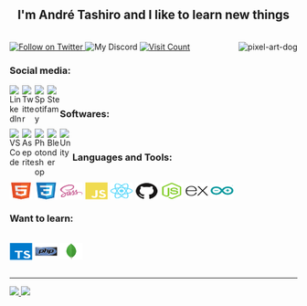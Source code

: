 <h2 align="center"> I'm André Tashiro and I like to learn new things </h2>

<div style="display: inline_block"><br>
    <a href="https://twitter.com/intent/follow?screen_name=andre_seichi" alt="Follow on Twitter">
        <img alt="Follow on Twitter" src="https://img.shields.io/twitter/follow/andre_seichi?color=%231DA1F2&logo=twitter&style=flat" />
    </a>
    <img alt="My Discord" src="https://img.shields.io/badge/Discord-Andr%C3%A9%20Tashiro%231941-%237289DA?style=flat&logo=discord" />
    <a href="https://github.com/andreseichi" alt="andreseichi's github">
        <img alt="Visit Count" src="https://badges.pufler.dev/visits/andreseichi/andreseichi?logo=google-analytics" />
    </a>
    <img height="120em" alt="pixel-art-dog" align="right" src="https://media.discordapp.net/attachments/831183446725361744/872465972055933020/dog-ufpa-pixelado.png">
</div>

### Social media:

[<img align="left" alt="LinkedIn" width="22px" src="https://cdn.jsdelivr.net/npm/simple-icons@v3/icons/linkedin.svg" />][linkedin]
[<img align="left" alt="Twitter" width="22px" src="https://cdn.jsdelivr.net/npm/simple-icons@v3/icons/twitter.svg" />][twitter]
[<img align="left" alt="Spotify" width="22px" src="https://cdn.jsdelivr.net/npm/simple-icons@v3/icons/spotify.svg" />][spotify]
[<img align="left" alt="Steam" width="22px" src="https://cdn.jsdelivr.net/npm/simple-icons@v3/icons/steam.svg" />][steam]

<br />

### Softwares:

<img align="left" alt="VS Code" width="22px" src="https://cdn.jsdelivr.net/npm/simple-icons@3.13.0/icons/visualstudiocode.svg" />
<img align="left" alt="Aseprite" width="22px" src="https://cdn.jsdelivr.net/npm/simple-icons@v3/icons/aseprite.svg" />
<img align="left" alt="Photoshop" width="22px" src="https://cdn.jsdelivr.net/npm/simple-icons@v3/icons/adobephotoshop.svg" />
<img align="left" alt="Blender" width="22px" src="https://cdn.jsdelivr.net/npm/simple-icons@v3/icons/blender.svg" />
<img align="left" alt="Unity" width="22px" src="https://cdn.jsdelivr.net/npm/simple-icons@v3/icons/unity.svg" />

<br />

### Languages and Tools:

<div style="display: inline_block"><br>
  <img align="center" alt="HTML" height="30" width="40" src="https://raw.githubusercontent.com/devicons/devicon/master/icons/html5/html5-original.svg">
  <img align="center" alt="CSS" height="30" width="40" src="https://raw.githubusercontent.com/devicons/devicon/master/icons/css3/css3-original.svg">
  <img align="center" alt="CSS" height="30" width="40" src="https://raw.githubusercontent.com/devicons/devicon/master/icons/sass/sass-original.svg">
  <img align="center" alt="Js" height="30" width="40" src="https://raw.githubusercontent.com/devicons/devicon/master/icons/javascript/javascript-plain.svg">
  <img align="center" alt="React" height="30" width="40" src="https://raw.githubusercontent.com/devicons/devicon/master/icons/react/react-original.svg">
  <img align="center" alt="Github" height="30" width="40" src="https://raw.githubusercontent.com/devicons/devicon/master/icons/github/github-original.svg">
  <img align="center" alt="Nodejs" height="30" width="40" src="https://raw.githubusercontent.com/devicons/devicon/master/icons/nodejs/nodejs-original.svg">
  <img align="center" alt="ExpressJs" height="30" width="40" src="https://raw.githubusercontent.com/devicons/devicon/master/icons/express/express-original.svg">
  <img align="center" alt="Arduino" height="30" width="40" src="https://raw.githubusercontent.com/devicons/devicon/master/icons/arduino/arduino-original.svg">
</div>

### Want to learn:

<div style="display: inline_block"><br>
  <img align="center" alt="Typescript" height="30" width="40" src="https://raw.githubusercontent.com/devicons/devicon/master/icons/typescript/typescript-original.svg">
  <img align="center" alt="Php" height="30" width="40" src="https://raw.githubusercontent.com/devicons/devicon/master/icons/php/php-original.svg">
  <img align="center" alt="Mongodb" height="30" width="40" src="https://raw.githubusercontent.com/devicons/devicon/master/icons/mongodb/mongodb-original.svg">
</div>

<br />

---

 <div>
  <a href="https://github.com/andreseichi">
  <img height="180em" src="https://github-readme-stats.vercel.app/api?username=andreseichi&show_icons=true&theme=highcontrast"/>
  <img height="180em" src="https://github-readme-stats.vercel.app/api/top-langs/?username=andreseichi&layout=compact&hide=php&theme=highcontrast"/>
</div>


[linkedin]: https://linkedin.com/in/andreseichi
[twitter]: https://twitter.com/andre_seichi
[spotify]: https://open.spotify.com/user/andre_seichi
[steam]: https://steamcommunity.com/id/andre_seichi/
